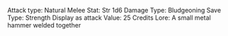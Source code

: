 Attack type: Natural
Melee
Stat: Str
1d6
Damage Type: Bludgeoning
Save Type: Strength
Display as attack
Value: 25 Credits
Lore: A small metal hammer welded together